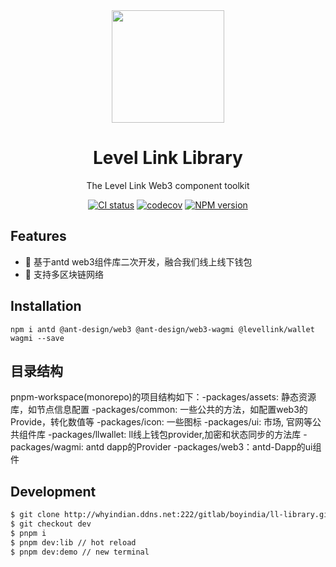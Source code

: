 <div align="center">

<img height="180" src="https://github.com/ant-design/ant-design/assets/507615/12d2c16d-92b1-4202-ba6f-4da5ee3622ba">

<h1 align="center">Level Link Library</h1>

The Level Link Web3 component toolkit

[![CI status][github-action-image]][github-action-url] [![codecov][codecov-image]][codecov-url] [![NPM version][npm-image]][npm-url]

[github-action-image]: https://github.com/ant-design/ant-design-web3/workflows/Test/badge.svg
[github-action-url]: https://github.com/ant-design/ant-design-web3/actions/workflows/test.yml
[codecov-image]: https://img.shields.io/codecov/c/github/ant-design/ant-design-web3/master.svg?style=flat-square
[codecov-url]: https://codecov.io/gh/ant-design/ant-design-web3/branch/master
[npm-image]: https://img.shields.io/npm/v/@ant-design/web3.svg?style=flat-square
[npm-url]: https://npmjs.org/package/@ant-design/web3
[download-image]: https://img.shields.io/npm/dm/@ant-design/web3.svg?style=flat-square
[download-url]: https://npmjs.org/package/@ant-design/web3
[dumi-image]: https://img.shields.io/badge/docs%20by-dumi-blue?style=flat-square
[dumi-url]: https://github.com/umijs/dumi
[antd-image]: https://img.shields.io/badge/-Ant%20Design-blue?labelColor=black&logo=antdesign&style=flat-square
[antd-url]: https://ant.design
[twitter-image]: https://img.shields.io/twitter/follow/AntDesignWeb3.svg?label=Ant%20Design%20Web3
[twitter-url]: https://twitter.com/AntDesignWeb3
[bundlephobia-image]: https://badgen.net/bundlephobia/minzip/@ant-design/web3?style=flat-square

</div>

## Features

- 🎨 基于antd web3组件库二次开发，融合我们线上线下钱包
- 🔌 支持多区块链网络

## Installation

```shell
npm i antd @ant-design/web3 @ant-design/web3-wagmi @levellink/wallet wagmi --save
```

## 目录结构

pnpm-workspace(monorepo)的项目结构如下：-packages/assets: 静态资源库，如节点信息配置 -packages/common: 一些公共的方法，如配置web3的Provide，转化数值等 -packages/icon: 一些图标 -packages/ui: 市场, 官网等公共组件库 -packages/llwallet: ll线上钱包provider,加密和状态同步的方法库 -packages/wagmi: antd dapp的Provider -packages/web3：antd-Dapp的ui组件

## Development

```bash
$ git clone http://whyindian.ddns.net:222/gitlab/boyindia/ll-library.git
$ git checkout dev
$ pnpm i
$ pnpm dev:lib // hot reload
$ pnpm dev:demo // new terminal
```
